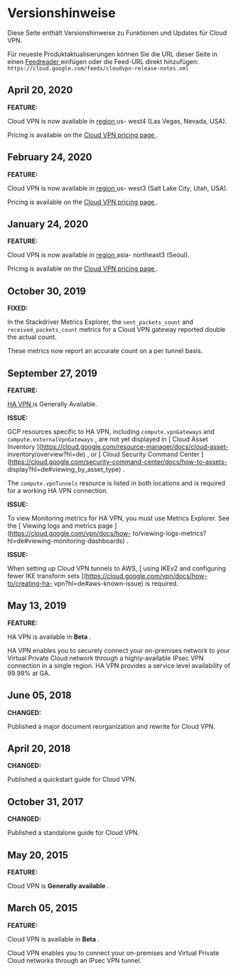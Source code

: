#  Versionshinweise

Diese Seite enthält Versionshinweise zu Funktionen und Updates für Cloud VPN.

Für neueste Produktaktualisierungen können Sie die URL dieser Seite in einen [
Feedreader ](https://wikipedia.org/wiki/Comparison_of_feed_aggregators)
einfügen oder die Feed-URL direkt hinzufügen: `
https://cloud.google.com/feeds/cloudvpn-release-notes.xml `

##  April 20, 2020

**FEATURE:**

Cloud VPN is now available in [ region
](https://cloud.google.com/compute/docs/regions-zones/?hl=de#available) us-
west4 (Las Vegas, Nevada, USA).

Pricing is available on the [ Cloud VPN pricing page
](https://cloud.google.com/vpn/pricing?hl=de) .

##  February 24, 2020

**FEATURE:**

Cloud VPN is now available in [ region
](https://cloud.google.com/compute/docs/regions-zones/?hl=de#available) us-
west3 (Salt Lake City, Utah, USA).

Pricing is available on the [ Cloud VPN pricing page
](https://cloud.google.com/vpn/pricing?hl=de) .

##  January 24, 2020

**FEATURE:**

Cloud VPN is now available in [ region
](https://cloud.google.com/compute/docs/regions-zones/?hl=de#available) asia-
northeast3 (Seoul).

Pricing is available on the [ Cloud VPN pricing page
](https://cloud.google.com/vpn/pricing?hl=de) .

##  October 30, 2019

**FIXED:**

In the Stackdriver Metrics Explorer, the ` sent_packets_count ` and `
received_packets_count ` metrics for a Cloud VPN gateway reported double the
actual count.

These metrics now report an accurate count on a per tunnel basis.

##  September 27, 2019

**FEATURE:**

[ HA VPN ](https://cloud.google.com/vpn/docs/concepts/overview?hl=de) is
Generally Available.

**ISSUE:**

GCP resources specific to HA VPN, including ` compute.vpnGateways ` and `
compute.externalVpnGateways ` , are not yet displayed in [ Cloud Asset
Inventory ](https://cloud.google.com/resource-manager/docs/cloud-asset-
inventory/overview?hl=de) , or [ Cloud Security Command Center
](https://cloud.google.com/security-command-center/docs/how-to-assets-
display?hl=de#viewing_by_asset_type) .

The ` compute.vpnTunnels ` resource is listed in both locations and is
required for a working HA VPN connection.

**ISSUE:**

To view Monitoring metrics for HA VPN, you must use Metrics Explorer. See the
[ Viewing logs and metrics page ](https://cloud.google.com/vpn/docs/how-
to/viewing-logs-metrics?hl=de#viewing-monitoring-dashboards) .

**ISSUE:**

When setting up Cloud VPN tunnels to AWS, [ using IKEv2 and configuring fewer
IKE transform sets ](https://cloud.google.com/vpn/docs/how-to/creating-ha-
vpn?hl=de#aws-known-issue) is required.

##  May 13, 2019

**FEATURE:**

HA VPN is available in **Beta** .

HA VPN enables you to securely connect your on-premises network to your
Virtual Private Cloud network through a highly-available IPsec VPN connection
in a single region. HA VPN provides a service level availability of 99.99% at
GA.

##  June 05, 2018

**CHANGED:**

Published a major document reorganization and rewrite for Cloud VPN.

##  April 20, 2018

**CHANGED:**

Published a quickstart guide for Cloud VPN.

##  October 31, 2017

**CHANGED:**

Published a standalone guide for Cloud VPN.

##  May 20, 2015

**FEATURE:**

Cloud VPN is **Generally available** .

##  March 05, 2015

**FEATURE:**

Cloud VPN is available in **Beta** .

Cloud VPN enables you to connect your on-premises and Virtual Private Cloud
networks through an IPsec VPN tunnel.

